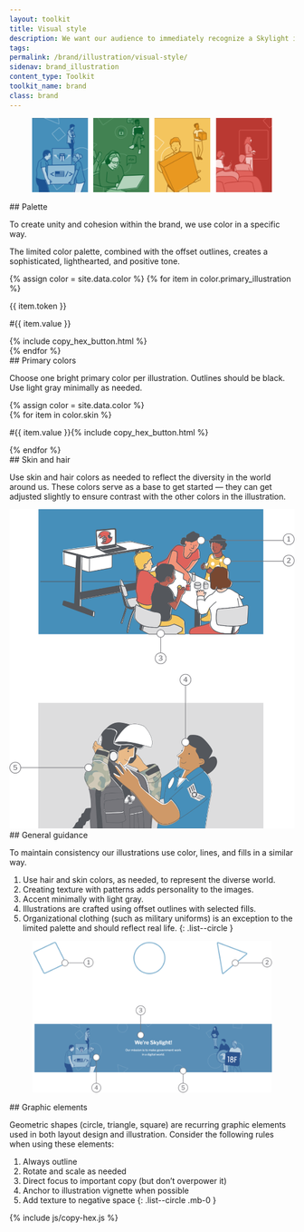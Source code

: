 ```yaml
---
layout: toolkit
title: Visual style
description: We want our audience to immediately recognize a Skylight illustration. To do that, we follow a few simple guidelines to ensure consistency, from our color palette to our use of lines and fill. Use this guidance to create illustrations that are uniquely Skylight.
tags:
permalink: /brand/illustration/visual-style/
sidenav: brand_illustration
content_type: Toolkit
toolkit_name: brand
class: brand
---
```


<div class="row brand__content-section">
<div class="col-md-8">
  <figure class="section__img p-5">
    <img class="w-100" src="/img/brand/illustration/palette.svg" alt="Illustrations in the brand color palette">
  </figure>
</div>
<div class="col-md-4" markdown="1">
## Palette

To create unity and cohesion within the brand, we use color in a specific way.

The limited color palette, combined with the offset outlines, creates a sophisticated, lighthearted, and positive tone.
</div>
</div>

<div class="row brand__content-section">
  <div class="col-md-8">
    <div class="section__container p-5">
      <div class="swatch__container brand-swatch row">
      {% assign color = site.data.color %}
        {% for item in color.primary_illustration %}
          <div class="swatch-group col-6 col-md-4">
            <div class="swatch bg-{{ item.token }}"></div>
            <p>{{ item.token }}</p>
            <p class='hex-val'>#{{ item.value }}</p>
            {% include copy_hex_button.html %}
          </div>
        {% endfor %}
      </div>
    </div>
  </div>
<div class="col-md-4" markdown="1">
## Primary colors

Choose one bright primary color per illustration. Outlines should be black. Use light  gray minimally as needed.
</div>
</div>

<div class="row brand__content-section">
<div class="col-md-8">
  <div class="section__container p-5">
    {% assign color = site.data.color %}
    <div class="row">
      {% for item in color.skin %}
        <div class="swatch__container col-4 col-lg-2 px-1">
          <div class="swatch--long" style="background-color:#{{ item.value }}">
          </div>
          <p class="brand__hex ml-0 d-flex">
            <span class="hex-val mr-2">#{{ item.value }}</span>{% include copy_hex_button.html %}
          </p>
        </div>
      {% endfor %}
    </div>
  </div>
</div>
<div class="col-md-4" markdown="1">
## Skin and hair

Use skin and hair colors as needed to reflect the diversity in the world around us. These colors serve as a base to get started — they can get adjusted slightly to ensure contrast with the other colors in the illustration.
</div>
</div>

<div class="row brand__content-section">
<div class="col-md-8">
  <div class="section__img p-5 flex-column">
    <div class="row">
      <div class="col-12 text-center">
        <img class="" src="/img/brand/illustration/general-guidance.svg" alt="Two images: A caretaker with children sitting around a table and playing with blocks with a computer in the background. Gear technician helping a female pilot put on her helmet.">
      </div>
    </div>
  </div>
</div>
<div class="col-md-4" markdown="1">
## General guidance

To maintain consistency our illustrations use color, lines, and fills in a similar way.

1. Use hair and skin colors, as needed, to represent the diverse world.
1. Creating texture with patterns adds personality to the images.
1. Accent minimally with light gray.
1. Illustrations are crafted using offset outlines with selected fills.
1. Organizational clothing (such as military uniforms) is an exception to the limited palette and should reflect real life.
{: .list--circle }
</div>
</div>

<div class="row brand__content-section">
<div class="col-md-8 d-flex">
  <div class="section__container p-5 w-100">
    <figure class="text-center mb-0">
      <img class="" src="/img/brand/illustration/graphic-elements.svg" alt="Geometric shapes and a website hero banner">
    </figure>
  </div>
</div>
<div class="col-md-4" markdown="1">
## Graphic elements

Geometric shapes (circle, triangle, square) are recurring graphic elements used in both layout design and illustration. Consider the following rules when using these elements:

1. Always outline
1. Rotate and scale as needed
1. Direct focus to important copy (but don’t overpower it)
1. Anchor to illustration vignette when possible
1. Add texture to negative space
{: .list--circle .mb-0 }
</div>
</div>

{% include js/copy-hex.js %}
